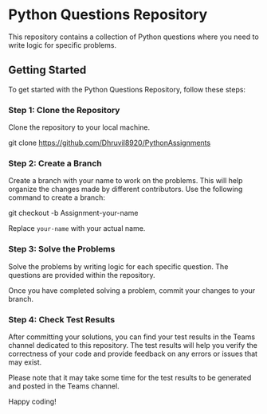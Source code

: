 # Python Questions Repository

This repository contains a collection of Python questions where you need to write logic for specific problems.

## Getting Started

To get started with the Python Questions Repository, follow these steps:

### Step 1: Clone the Repository

Clone the repository to your local machine.

git clone https://github.com/Dhruvil8920/PythonAssignments

### Step 2: Create a Branch

Create a branch with your name to work on the problems. This will help organize the changes made by different contributors. Use the following command to create a branch:

git checkout -b Assignment-your-name

Replace `your-name` with your actual name.

### Step 3: Solve the Problems

Solve the problems by writing logic for each specific question. The questions are provided within the repository.

Once you have completed solving a problem, commit your changes to your branch.

### Step 4: Check Test Results

After committing your solutions, you can find your test results in the Teams channel dedicated to this repository. The test results will help you verify the correctness of your code and provide feedback on any errors or issues that may exist.

Please note that it may take some time for the test results to be generated and posted in the Teams channel.

Happy coding!
